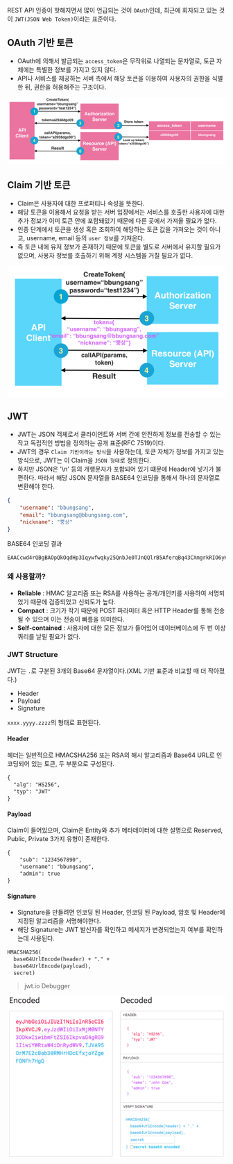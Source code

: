 REST API 인증이 핫해지면서 많이 언급되는 것이 `OAuth`인데, 최근에 회자되고 있는 것이 `JWT(JSON Web Token)`이라는 표준이다.

## OAuth 기반 토큰
- OAuth에 의해서 발급되는 `access_token`은 무작위로 나열되는 문자열로, 토큰 자체에는 특별한 정보를 가지고 있지 않다.
- API나 서비스를 제공하는 서버 측에서 해당 토큰을 이용하여 사용자의 권한을 식별한 뒤, 권한을 허용해주는 구조이다.

![](./images/oauth-token.png)

## Claim 기반 토큰
- Claim은 사용자에 대한 프로퍼티나 속성을 뜻한다.
- 해당 토큰을 이용해서 요청을 받는 서버 입장에서는 서비스를 호출한 사용자에 대한 추가 정보가 이미 토큰 안에 포함돼있기 때문에 다른 곳에서 가져올 필요가 없다.
- 인증 단계에서 토큰을 생성 혹은 조회하여 해당하는 토큰 값을 가져오는 것이 아니고, username, email 등의 `user 정보`를 가져온다.
- 즉 토큰 내에 유저 정보가 존재하기 때문에 토큰을 별도로 서버에서 유지할 필요가 없으며, 사용자 정보를 호출하기 위해 계정 시스템을 거칠 필요가 없다.

![](./images/claim-token.png)

## JWT
- JWT는 JSON 객체로서 클라이언트와 서버 간에 안전하게 정보를 전송할 수 있는 작고 독립적인 방법을 정의하는 공개 표준(RFC 7519)이다.
- JWT의 경우 `Claim 기반이라는 방식`을 사용하는데, 토큰 자체가 정보를 가지고 있는 방식으로, JWT는 이 Claim을 `JSON 형태`로 정의한다.
- 하지만 JSON은 '\n' 등의 개행문자가 포함되어 있기 떄문에 Header에 넣기가 불편하다. 따라서 해당 JSON 문자열을 BASE64 인코딩을 통해서 하나의 문자열로 변환해야 한다.

```json
{
	"username": "bbungsang",
	"email": "bbungsang@bbungsang.com",
	"nickname": "뿡상"
}
```

BASE64 인코딩 결과

```docker
EAACcwd4rQBgBAOpQkOqdHp3Iqywfwqky25QnbJe0TJnQQlrB5AferqBq43CXmgrkRIO6yK22DHckc7G3WHUqGSZC9
```

### 왜 사용할까?

- **Reliable** : HMAC 알고리즘 또는 RSA를 사용하는 공개/개인키를 사용하여 서명되었기 때문에 검증되었고 신뢰도가 높다.
- **Compact** : 크기가 작기 때문에 POST 파라미터 혹은 HTTP Header를 통해 전송될 수 있으며 이는 전송이 빠름을 의미한다.
- **Self-contained** : 사용자에 대한 모든 정보가 들어있어 데이터베이스에 두 번 이상 쿼리를 날릴 필요가 없다.

### JWT Structure
JWT는 `.`로 구분된 3개의 Base64 문자열이다.(XML 기반 표준과 비교할 때 더 작아졌다.)

- Header
- Payload
- Signature

`xxxx.yyyy.zzzz`의 형태로 표현된다.

#### Header
헤더는 일반적으로 HMACSHA256 또는 RSA의 해시 알고리즘과 Base64 URL로 인코딩되어 있는 토큰, 두 부분으로 구성된다.

```
{
  "alg": "HS256",
  "typ": "JWT"
}
``` 

#### Payload
Claim이 들어있으며, Claim은 Entity와 추가 메타데이터에 대한 설명으로 Reserved, Public, Private 3가지 유형이 존재한다.

```
{
	"sub": "1234567890",
	"username": "bbungsang",
	"admin": true
}
```

#### Signature
- Signature을 만들려면 인코딩 된 Header, 인코딩 된 Payload, 암호 및 Header에 지정된 알고리즘을 서명해야한다.
- 해당 Signature는 JWT 발신자를 확인하고 메세지가 변경되었는지 여부를 확인하는데 사용된다.

```
HMACSHA256(
  base64UrlEncode(header) + "." +
  base64UrlEncode(payload),
  secret)
```

> jwt.io Debugger

![](./images/jwt-example.png)
